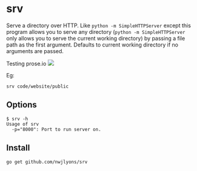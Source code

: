 # srv

Serve a directory over HTTP. Like `python -m SimpleHTTPServer` except this program allows you to serve any directory (`python -m SimpleHTTPServer` only allows you to serve the current working directory) by passing a file path as the first argument. Defaults to current working directory if no arguments are passed.

Testing prose.io
![]({{site.baseurl}}/autumn-fence.jpg)

Eg:

    srv code/website/public

## Options


    $ srv -h
    Usage of srv
      -p="8000": Port to run server on.


## Install

    go get github.com/nwjlyons/srv
